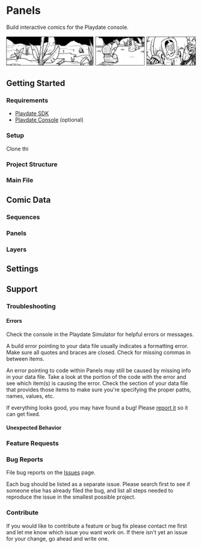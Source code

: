 # Panels

Build interactive comics for the Playdate console.

![Banner](./assets/images/panelsBanner.gif)

## Getting Started

### Requirements

-   [Playdate SDK](https://play.date/dev/)
-   [Playdate Console](https://shop.play.date) (optional)

### Setup

Clone thi

### Project Structure

### Main File

## Comic Data

### Sequences

### Panels

### Layers

## Settings

## Support

### Troubleshooting

#### Errors

Check the console in the Playdate Simulator for helpful errors or messages.

A build error pointing to your data file usually indicates a formatting error. Make sure all quotes and braces are closed. Check for missing commas in between items.

An error pointing to code within Panels may still be caused by missing info in your data file. Take a look at the portion of the code with the error and see which item(s) is causing the error. Check the section of your data file that provides those items to make sure you're specifying the proper paths, names, values, etc.

If everything looks good, you may have found a bug! Please [report it](#bug-reports) so it can get fixed.

#### Unexpected Behavior

### Feature Requests

### Bug Reports

File bug reports on the [Issues](./issues) page.

Each bug should be listed as a separate issue. Please search first to see if someone else has already filed the bug, and list all steps needed to reproduce the issue in the smallest possible project.

### Contribute

If you would like to contribute a feature or bug fix please contact me first and let me know which issue you want work on. If there isn't yet an issue for your change, go ahead and write one.
